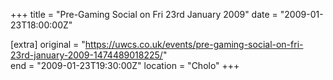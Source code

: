 +++
title = "Pre-Gaming Social on Fri 23rd January 2009"
date = "2009-01-23T18:00:00Z"

[extra]
original = "https://uwcs.co.uk/events/pre-gaming-social-on-fri-23rd-january-2009-1474489018225/"    
end = "2009-01-23T19:30:00Z"
location = "Cholo"
+++



